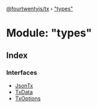 [@fourtwentyjs/tx](../README.md) › ["types"](_types_.md)

# Module: "types"

## Index

### Interfaces

* [JsonTx](../interfaces/_types_.jsontx.md)
* [TxData](../interfaces/_types_.txdata.md)
* [TxOptions](../interfaces/_types_.txoptions.md)

